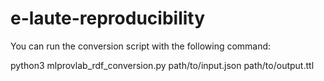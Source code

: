 # e-laute-reproducibility

You can run the conversion script with the following command:

python3 mlprovlab_rdf_conversion.py path/to/input.json path/to/output.ttl
